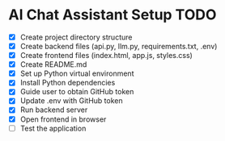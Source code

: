 # AI Chat Assistant Setup TODO

- [x] Create project directory structure
- [x] Create backend files (api.py, llm.py, requirements.txt, .env)
- [x] Create frontend files (index.html, app.js, styles.css)
- [x] Create README.md
- [x] Set up Python virtual environment
- [x] Install Python dependencies
- [x] Guide user to obtain GitHub token
- [x] Update .env with GitHub token
- [x] Run backend server
- [x] Open frontend in browser
- [ ] Test the application
